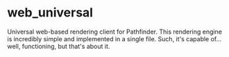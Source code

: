 # web_universal
Universal web-based rendering client for Pathfinder. This rendering engine
is incredibly simple and implemented in a single file. Such, it's capable of...
well, functioning, but that's about it. 
